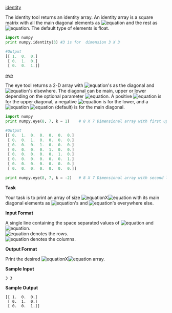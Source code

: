 [identity](http://docs.scipy.org/doc/numpy/reference/generated/numpy.identity.html#numpy.identity)

The identity tool returns an identity array. An identity array is a square matrix with all the main diagonal elements as ![equation](http://latex.codecogs.com/svg.latex?\inline&space;1) and the rest as ![equation](http://latex.codecogs.com/svg.latex?\inline&space;0). The default type of elements is float.
```python
import numpy
print numpy.identity(3) #3 is for  dimension 3 X 3

#Output
[[ 1.  0.  0.]
 [ 0.  1.  0.]
 [ 0.  0.  1.]]
```
[eye](http://docs.scipy.org/doc/numpy/reference/generated/numpy.eye.html#numpy-eye)

The eye tool returns a 2-D array with ![equation](http://latex.codecogs.com/svg.latex?\inline&space;1)'s as the diagonal and ![equation](http://latex.codecogs.com/svg.latex?\inline&space;0)'s elsewhere. The diagonal can be main, upper or lower depending on the optional parameter ![equation](http://latex.codecogs.com/svg.latex?\inline&space;k). A positive ![equation](http://latex.codecogs.com/svg.latex?\inline&space;k) is for the upper diagonal, a negative ![equation](http://latex.codecogs.com/svg.latex?\inline&space;k) is for the lower, and a ![equation](http://latex.codecogs.com/svg.latex?\inline&space;0) ![equation](http://latex.codecogs.com/svg.latex?\inline&space;k) (default) is for the main diagonal.
```python
import numpy
print numpy.eye(8, 7, k = 1)    # 8 X 7 Dimensional array with first upper diagonal 1.

#Output
[[ 0.  1.  0.  0.  0.  0.  0.]
 [ 0.  0.  1.  0.  0.  0.  0.]
 [ 0.  0.  0.  1.  0.  0.  0.]
 [ 0.  0.  0.  0.  1.  0.  0.]
 [ 0.  0.  0.  0.  0.  1.  0.]
 [ 0.  0.  0.  0.  0.  0.  1.]
 [ 0.  0.  0.  0.  0.  0.  0.]
 [ 0.  0.  0.  0.  0.  0.  0.]]

print numpy.eye(8, 7, k = -2)   # 8 X 7 Dimensional array with second lower diagonal 1.
```

__Task__

Your task is to print an array of size ![equation](http://latex.codecogs.com/svg.latex?\inline&space;N)X![equation](http://latex.codecogs.com/svg.latex?\inline&space;M) with its main diagonal elements as ![equation](http://latex.codecogs.com/svg.latex?\inline&space;1)'s and ![equation](http://latex.codecogs.com/svg.latex?\inline&space;0)'s everywhere else.

__Input Format__

A single line containing the space separated values of ![equation](http://latex.codecogs.com/svg.latex?\inline&space;N) and ![equation](http://latex.codecogs.com/svg.latex?\inline&space;M). <br>
![equation](http://latex.codecogs.com/svg.latex?\inline&space;N) denotes the rows. <br>
![equation](http://latex.codecogs.com/svg.latex?\inline&space;M) denotes the columns.

__Output Format__

Print the desired ![equation](http://latex.codecogs.com/svg.latex?\inline&space;N)X![equation](http://latex.codecogs.com/svg.latex?\inline&space;M) array.

__Sample Input__
```commandline
3 3
```
__Sample Output__
```commandline
[[ 1.  0.  0.]
 [ 0.  1.  0.]
 [ 0.  0.  1.]]
```